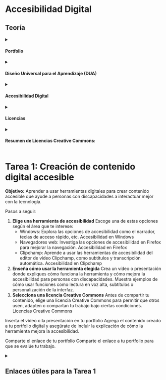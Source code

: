 # Accesibilidad Digital

## Teoría
<details>
<summary><h4>Portfolio</h4></summary>
  Un portfolio es una herramienta que organiza y presenta trabajos o proyectos de forma estructurada. En educación, se usa para documentar el aprendizaje, mostrar logros, evidenciar el progreso y reflexionar sobre el desarrollo del estudiante. Incluye trabajos, evidencias de competencias, reflexiones y autoevaluaciones.
</details>
<details>
  <summary><h4>Diseño Universal para el Aprendizaje (DUA)</h4></summary>
  El Diseño Universal para el Aprendizaje (DUA) es una metodología educativa que busca hacer el aprendizaje accesible para todos. Ofrece diferentes formas de acceder a la información, participar en el proceso y expresar lo aprendido, adaptándose a las necesidades de cada estudiante para eliminar barreras.
</details>
<details>
  <summary><h4>Accesibilidad Digital</h4></summary>
  La accesibilidad digital significa diseñar contenidos y plataformas que todas las personas, sin importar sus habilidades, puedan usar fácilmente. Esto incluye adaptaciones para personas con discapacidades visuales, auditivas, motoras o cognitivas, como lectores de pantalla, subtítulos, y diseños sencillos. Asegura que todos los usuarios tengan igualdad de oportunidades al usar la tecnología.
  Estrategias para diferentes discapacidades:
  
- **Visual:** Texto alternativo, contraste y tamaño de fuente ajustables, lectores de pantalla.
- **Auditiva:** Subtítulos y transcripciones.
- **Motora:** Comandos de voz y teclados especiales.
- **Cognitiva:** Lenguaje claro, apoyo visual y estructura sencilla.
</details>
<details>
  <summary><h4>Licencias</h4></summary>
  Las licencias determinan qué se puede hacer con una obra o contenido digital. Hay diferentes tipos:
  
- **Copyright:** El autor mantiene todos los derechos y restringe su uso sin permiso.
- **Creative Commons:** Permite usar, compartir o modificar la obra bajo ciertas condiciones.
- **Dominio Público:** No hay restricciones sobre el uso, ya que los derechos de autor han expirado o nunca existieron.
</details>
<details>
  <summary><h4>Resumen de Licencias Creative Commons:</h4></summary>
  
  - **CC BY:** Permite usar, compartir y modificar la obra con atribución al autor.
  - **CC BY-SA:** Permite lo mismo, pero las obras derivadas deben tener la misma licencia.
  - **CC BY-ND:** Permite compartir sin modificar la obra.
  - **CC BY-NC:** Uso no comercial con atribución al autor.
  - **CC BY-NC-SA:** Uso no comercial y creación de obras derivadas con la misma licencia.
  - **CC BY-NC-ND:** Compartir solo sin modificaciones y para fines no comerciales.
</details>

# Tarea 1: Creación de contenido digital accesible
**Objetivo:** Aprender a usar herramientas digitales para crear contenido accesible que ayude a personas con discapacidades a interactuar mejor con la tecnología.

Pasos a seguir:

  1. **Elige una herramienta de accesibilidad** Escoge una de estas opciones según el área que te interese:
       - Windows: Explora las opciones de accesibilidad como el narrador, teclas de acceso rápido, etc. Accesibilidad en Windows
       - Navegadores web: Investiga las opciones de accesibilidad en Firefox para mejorar la navegación. Accesibilidad en Firefox
       - Clipchamp: Aprende a usar las herramientas de accesibilidad del editor de vídeo Clipchamp, como subtítulos y transcripción automática. Accesibilidad en Clipchamp
  2. **Enseña cómo usar la herramienta elegida**
 Crea un vídeo o presentación donde expliques cómo funciona la herramienta y cómo mejora la accesibilidad para personas con discapacidades. Muestra ejemplos de cómo usar funciones como lectura en voz alta, subtítulos o personalización de la interfaz.
  3. **Selecciona una licencia Creative Commons**
 Antes de compartir tu contenido, elige una licencia Creative Commons para permitir que otros usen, adapten o compartan tu trabajo bajo ciertas condiciones. Licencias Creative Commons

Inserta el vídeo o la presentación en tu portfolio
 Agrega el contenido creado a tu portfolio digital y asegúrate de incluir la explicación de cómo la herramienta mejora la accesibilidad.

Comparte el enlace de tu portfolio
 Comparte el enlace a tu portfolio para que se evalúe tu trabajo.




<details><summary><h2>Enlaces útiles para la Tarea 1</h2></summary>
<p>
  <a href="https://support.microsoft.com/es-es/windows/descubrir-las-caracter%C3%ADsticas-de-accesibilidad-de-windows-8b1068e6-d3b8-4ba8-b027-133dd8911df9"><h3>Accesibilidad en Windows</h3></a>
  Descubre las características de accesibilidad de Windows como el narrador, la lupa, el contraste alto, y otras herramientas de ayuda.
</p>
<p><a href="https://support.mozilla.org/es/kb/Accesibilidad"><h3>Accesibilidad en el navegador Firefox</h3></a>
Consulta cómo Firefox facilita la navegación web a personas con distintas discapacidades, mediante opciones como el lector, accesos por teclado y compatibilidad con tecnologías de asistencia.
</p>
<p><a href="https://support.microsoft.com/es-es/topic/herramientas-de-accesibilidad-para-clipchamp-2108915e-fa69-4983-8116-b213dc4c1dd5"><h3>Accesibilidad en Clipchamp</h3></a>
Aprende sobre las funciones de accesibilidad del editor de vídeo online Clipchamp, como subtítulos automáticos, transcripciones y edición simplificada.
</p>
<p><a href="https://creativecommons.org/share-your-work/cclicenses/"><h3>Tipos de licencias Creative Commons</h3></a>
Infórmate sobre las diferentes licencias CC que puedes usar para compartir tu trabajo: desde permitir cualquier uso hasta restringir la modificación o el uso comercial.
</p>

<h2 align="center"><a href="https://eriksenwolf.notion.site/Competencias-Digitales-B1-Eduki-Digitalak-1d04e3ab08e380b38a9be644907de330">Portfolio B1 Notion de ejemplo</a></h2>

## Apoya mi trabajo
Si quieres apoyar este curso, puedes hacerlo aquí: [Donar](https://paypal.me/eriksenwolf?locale.x=es_ES&country.x=ES)
